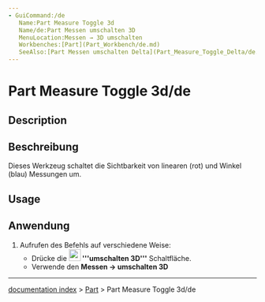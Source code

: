 ```yaml
---
- GuiCommand:/de
   Name:Part Measure Toggle 3d
   Name/de:Part Messen umschalten 3D
   MenuLocation:Messen → 3D umschalten
   Workbenches:[Part](Part_Workbench/de.md)
   SeeAlso:[Part Messen umschalten Delta](Part_Measure_Toggle_Delta/de.md)
---
```


# Part Measure Toggle 3d/de


</div>

## Description


<div class="mw-translate-fuzzy">

## Beschreibung

Dieses Werkzeug schaltet die Sichtbarkeit von linearen (rot) und Winkel (blau) Messungen um.


</div>

## Usage


<div class="mw-translate-fuzzy">

## Anwendung

1.  Aufrufen des Befehls auf verschiedene Weise:
    -   Drücke die **<img src=images/Part_Measure_Toggle_3d.svg style="width:24px"> '''umschalten 3D'''** Schaltfläche.
    -   Verwende den **Messen → umschalten 3D**


</div>


<div class="mw-translate-fuzzy">





</div>

---
[documentation index](../README.md) > [Part](Part_Workbench.md) > Part Measure Toggle 3d/de
